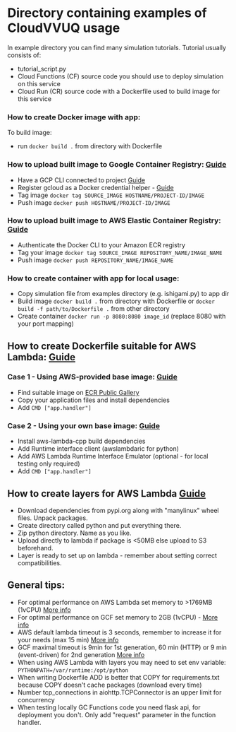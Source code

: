 # Directory containing examples of CloudVVUQ usage

In example directory you can find many simulation tutorials. Tutorial usually consists of:
- tutorial_script.py
- Cloud Functions (CF) source code you should use to deploy simulation on this service
- Cloud Run (CR) source code with a Dockerfile used to build image for this service


### How to create Docker image with app:

To build image:
- run `docker build .` from directory with Dockerfile

### How to upload built image to Google Container Registry: [Guide](https://cloud.google.com/container-registry/docs/pushing-and-pulling)
- Have a GCP CLI connected to project [Guide](https://cloud.google.com/sdk/docs/install-sdk)
- Register gcloud as a Docker credential helper - [Guide](https://cloud.google.com/sdk/gcloud/reference/auth/configure-docker) 
- Tag image `docker tag SOURCE_IMAGE HOSTNAME/PROJECT-ID/IMAGE`
- Push image `docker push HOSTNAME/PROJECT-ID/IMAGE`

### How to upload built image to AWS Elastic Container Registry: [Guide](https://docs.aws.amazon.com/lambda/latest/dg/images-create.html)
- Authenticate the Docker CLI to your Amazon ECR registry
- Tag your image `docker tag SOURCE_IMAGE REPOSITORY_NAME/IMAGE_NAME`
- Push image `docker push REPOSITORY_NAME/IMAGE_NAME`


### How to create container with app for local usage:
- Copy simulation file from examples directory (e.g. ishigami.py) to app dir
- Build image `docker build .` from directory with Dockerfile or `docker build -f path/to/Dockerfile .` from other directory 
- Create container `docker run -p 8080:8080 image_id` (replace 8080 with your port mapping)

## How to create Dockerfile suitable for AWS Lambda: [Guide](https://docs.aws.amazon.com/lambda/latest/dg/images-create.html)  
### Case 1 - Using AWS-provided base image: [Guide](https://docs.aws.amazon.com/lambda/latest/dg/images-create.html)
- Find suitable image on [ECR Public Gallery](https://gallery.ecr.aws/lambda)
- Copy your application files and install dependencies
- Add `CMD ["app.handler"]`

### Case 2 - Using your own base image: [Guide](https://docs.aws.amazon.com/lambda/latest/dg/images-create.html)
- Install aws-lambda-cpp build dependencies
- Add Runtime interface client (awslambdaric for python)
- Add AWS Lambda Runtime Interface Emulator (optional - for local testing only required)
- Add `CMD ["app.handler"]`

## How to create layers for AWS Lambda [Guide](https://docs.aws.amazon.com/lambda/latest/dg/configuration-layers.html)
- Download dependencies from pypi.org along with "manylinux" wheel files. Unpack packages.
- Create directory called python and put everything there.
- Zip python directory. Name as you like.
- Upload directly to lambda if package is <50MB else upload to S3 beforehand.
- Layer is ready to set up on lambda - remember about setting correct compatibilities.

## General tips:
- For optimal performance on AWS Lambda set memory to >1769MB (1vCPU) [More info](https://stackoverflow.com/questions/66522916/aws-lambda-memory-vs-cpu-configuration)
- For optimal performance on GCF set memory to 2GB (1vCPU) - [More info](https://cloud.google.com/functions/docs/configuring/memory)
- AWS default lambda timeout is 3 seconds, remember to increase it for your needs (max 15 min) [More info](https://docs.aws.amazon.com/lambda/latest/dg/configuration-function-common.html)
- GCF maximal timeout is 9min for 1st generation, 60 min (HTTP) or 9 min (event-driven) for 2nd generation [More info](https://cloud.google.com/functions/docs/configuring/timeout)
- When using AWS Lambda with layers you may need to set env variable: `PYTHONPATH=/var/runtime:/opt/python`
- When writing Dockerfile ADD is better that COPY for requirements.txt because COPY doesn't cache packages (download every time)
- Number tcp_connections in aiohttp.TCPConnector is an upper limit for concurrency
- When testing locally GC Functions code you need flask api, for deployment you don't. Only add "request" parameter in the function handler.